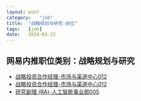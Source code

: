 ```yaml
---
layout:	post
category:	"job"
title:	"战略规划与研究-岗位"
tags:	[job]
date:	2018-03-22
---
```

## 网易内推职位类别：战略规划与研究
- [战略投资合作经理-市场与渠道中心012](http://bole.netease.com/position/h5/detail.do?id=9850&rcode=D1O21582aT)
- [战略投资合作经理-市场与渠道中心012](http://bole.netease.com/position/h5/detail.do?id=9849&rcode=D1O21582aT)
- [研究副理 (RA)-人工智能事业部005](http://bole.netease.com/position/h5/detail.do?id=7568&rcode=D1O21582aT)

